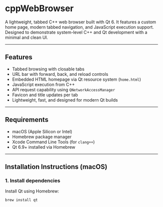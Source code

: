 # cppWebBrowser

A lightweight, tabbed C++ web browser built with Qt 6. It features a custom home page, modern tabbed navigation, and JavaScript execution support. Designed to demonstrate system-level C++ and Qt development with a minimal and clean UI.

---

## Features

- Tabbed browsing with closable tabs  
- URL bar with forward, back, and reload controls  
- Embedded HTML homepage via Qt resource system (`home.html`)  
- JavaScript execution from C++  
- API request capability using `QNetworkAccessManager`  
- Favicon and title updates per tab  
- Lightweight, fast, and designed for modern Qt builds

---

## Requirements

- macOS (Apple Silicon or Intel)  
- Homebrew package manager  
- Xcode Command Line Tools (for `clang++`)  
- Qt 6.9+ installed via Homebrew

---

## Installation Instructions (macOS)

### 1. Install dependencies

Install Qt using Homebrew:

```bash
brew install qt
